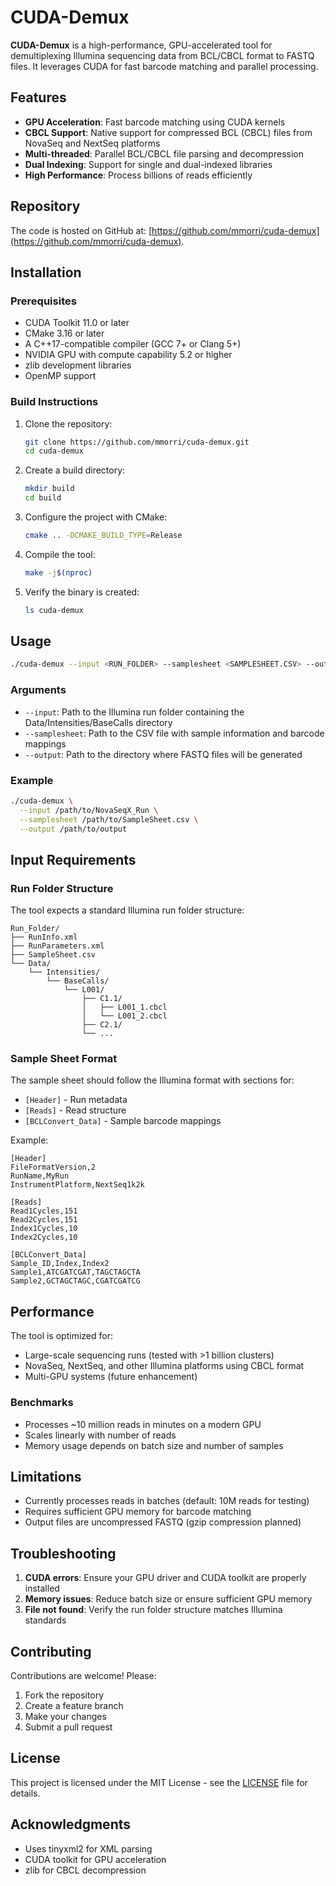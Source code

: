 # CUDA-Demux

**CUDA-Demux** is a high-performance, GPU-accelerated tool for demultiplexing Illumina sequencing data from BCL/CBCL format to FASTQ files. It leverages CUDA for fast barcode matching and parallel processing.

## Features
- **GPU Acceleration**: Fast barcode matching using CUDA kernels
- **CBCL Support**: Native support for compressed BCL (CBCL) files from NovaSeq and NextSeq platforms
- **Multi-threaded**: Parallel BCL/CBCL file parsing and decompression
- **Dual Indexing**: Support for single and dual-indexed libraries
- **High Performance**: Process billions of reads efficiently

## Repository
The code is hosted on GitHub at: [https://github.com/mmorri/cuda-demux](https://github.com/mmorri/cuda-demux).

## Installation
### Prerequisites
- CUDA Toolkit 11.0 or later
- CMake 3.16 or later
- A C++17-compatible compiler (GCC 7+ or Clang 5+)
- NVIDIA GPU with compute capability 5.2 or higher
- zlib development libraries
- OpenMP support

### Build Instructions
1. Clone the repository:
   ```bash
   git clone https://github.com/mmorri/cuda-demux.git
   cd cuda-demux
   ```
2. Create a build directory:
   ```bash
   mkdir build
   cd build
   ```
3. Configure the project with CMake:
   ```bash
   cmake .. -DCMAKE_BUILD_TYPE=Release
   ```
4. Compile the tool:
   ```bash
   make -j$(nproc)
   ```
5. Verify the binary is created:
   ```bash
   ls cuda-demux
   ```

## Usage

```bash
./cuda-demux --input <RUN_FOLDER> --samplesheet <SAMPLESHEET.CSV> --output <OUTPUT_FOLDER>
```

### Arguments

- `--input`: Path to the Illumina run folder containing the Data/Intensities/BaseCalls directory
- `--samplesheet`: Path to the CSV file with sample information and barcode mappings
- `--output`: Path to the directory where FASTQ files will be generated

### Example

```bash
./cuda-demux \
  --input /path/to/NovaSeqX_Run \
  --samplesheet /path/to/SampleSheet.csv \
  --output /path/to/output
```

## Input Requirements

### Run Folder Structure
The tool expects a standard Illumina run folder structure:
```
Run_Folder/
├── RunInfo.xml
├── RunParameters.xml
├── SampleSheet.csv
└── Data/
    └── Intensities/
        └── BaseCalls/
            └── L001/
                ├── C1.1/
                │   ├── L001_1.cbcl
                │   └── L001_2.cbcl
                ├── C2.1/
                └── ...
```

### Sample Sheet Format
The sample sheet should follow the Illumina format with sections for:
- `[Header]` - Run metadata
- `[Reads]` - Read structure
- `[BCLConvert_Data]` - Sample barcode mappings

Example:
```csv
[Header]
FileFormatVersion,2
RunName,MyRun
InstrumentPlatform,NextSeq1k2k

[Reads]
Read1Cycles,151
Read2Cycles,151
Index1Cycles,10
Index2Cycles,10

[BCLConvert_Data]
Sample_ID,Index,Index2
Sample1,ATCGATCGAT,TAGCTAGCTA
Sample2,GCTAGCTAGC,CGATCGATCG
```

## Performance

The tool is optimized for:
- Large-scale sequencing runs (tested with >1 billion clusters)
- NovaSeq, NextSeq, and other Illumina platforms using CBCL format
- Multi-GPU systems (future enhancement)

### Benchmarks
- Processes ~10 million reads in minutes on a modern GPU
- Scales linearly with number of reads
- Memory usage depends on batch size and number of samples

## Limitations

- Currently processes reads in batches (default: 10M reads for testing)
- Requires sufficient GPU memory for barcode matching
- Output files are uncompressed FASTQ (gzip compression planned)

## Troubleshooting

1. **CUDA errors**: Ensure your GPU driver and CUDA toolkit are properly installed
2. **Memory issues**: Reduce batch size or ensure sufficient GPU memory
3. **File not found**: Verify the run folder structure matches Illumina standards

## Contributing

Contributions are welcome! Please:
1. Fork the repository
2. Create a feature branch
3. Make your changes
4. Submit a pull request

## License

This project is licensed under the MIT License - see the [LICENSE](LICENSE) file for details.

## Acknowledgments

- Uses tinyxml2 for XML parsing
- CUDA toolkit for GPU acceleration
- zlib for CBCL decompression





